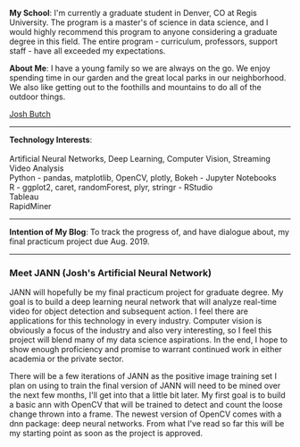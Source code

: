<HEAD>  
<!-- Global site tag (gtag.js) - Google Analytics -->
<script async src="https://www.googletagmanager.com/gtag/js?id=UA-116290644-1"></script>
<script>
  window.dataLayer = window.dataLayer || [];
  function gtag(){dataLayer.push(arguments);}
  gtag('js', new Date());

  gtag('config', 'UA-116290644-1');
</script>
</HEAD>

<script type="text/javascript" src="https://platform.linkedin.com/badges/js/profile.js" async defer></script>

__My School__: I'm currently a graduate student in Denver, CO at Regis University. The program is a master's of science in data science, and I would highly recommend this program to anyone considering a graduate degree in this field. The entire program - curriculum, professors, support staff - have all exceeded my expectations. 

__About Me__: I have a young family so we are always on the go. We enjoy spending time in our garden and the great local parks in our neighborhood. We also like getting out to the foothills and mountains to do all of the outdoor things.

<div class="LI-profile-badge"  data-version="v1" data-size="medium" data-locale="en_US" data-type="horizontal" data-theme="dark" data-vanity="joshbutch"><a class="LI-simple-link" href='https://www.linkedin.com/in/joshbutch?trk=profile-badge'>Josh Butch</a></div>

***
__Technology Interests__: <br><br>Artificial Neural Networks, Deep Learning, Computer Vision, Streaming Video Analysis<br>
                          Python - pandas, matplotlib, OpenCV, plotly, Bokeh - Jupyter Notebooks<br>
                          R - ggplot2, caret, randomForest, plyr, stringr - RStudio<br>
                          Tableau<br>
                          RapidMiner<br>
                           
***
__Intention of My Blog__: To track the progress of, and have dialogue about, my final practicum project due Aug. 2019.

***
### Meet JANN (Josh's Artificial Neural Network)

JANN will hopefully be my final practicum project for graduate degree. My goal is to build a deep learning neural network that will analyze real-time video for object detection and subsequent action. I feel there are applications for this technology in every industry. Computer vision is obviously a focus of the industry and also very interesting, so I feel this project will blend many of my data science aspirations. In the end, I hope to show enough proficiency and promise to warrant continued work in either academia or the private sector.

There will be a few iterations of JANN as the positive image training set I plan on using to train the final version of JANN will need to be mined over the next few months, I'll get into that a little bit later. My first goal is to build a basic ann with OpenCV that will be trained to detect and count the loose change thrown into a frame. The newest version of OpenCV comes with a dnn package: deep neural networks. From what I've read so far this will be my starting point as soon as the project is approved.





